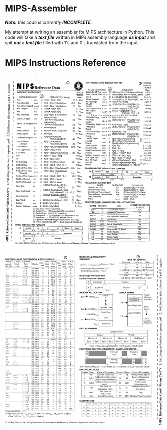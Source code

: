 # MIPS-Assembler

***Note:*** _this code is currently ***INCOMPLETE***._

My attempt at writing an assembler for MIPS architecture in Python.
This code will take a ***text file*** written in MIPS assembly language ***as input*** and spit ***out*** a ***text file*** filled with 1's and 0's translated from the input.

# MIPS Instructions Reference

![MIPS Instructions Reference Page 1](MIPS-Instructions-Reference.png)

![MIPS Instructions Reference Page 2](MIPS-Instructions-Reference-2.png)
